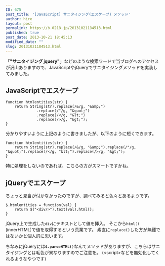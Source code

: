 ```yaml
---
ID: 675
post_title: '[JavaScript] サニタイジング(エスケープ) メソッド'
author: hiro
layout: post
permalink: https://b.0218.jp/20131021184513.html
published: true
post_date: 2013-10-21 18:45:13
modified_date: ""
slug: 20131021184513.html
---
```

「<strong>"サニタイジング jquery"</strong>」などのような検索ワードで当ブログへのアクセスが沢山ありますので、JavaScriptやjQueryでサニタイジングメソッドを実装してみました。
<!--more-->
<h2>JavaScriptでエスケープ</h2>
<pre class="language-javascript"><code>function htmlentities(str) {
    return String(str).replace(/&amp;/g, &quot;&amp;amp;&quot;)
              .replace(/&quot;/g, &quot;&amp;quot;&quot;)
              .replace(/&lt;/g, &quot;&amp;lt;&quot;)
              .replace(/&gt;/g, &quot;&amp;gt;&quot;);
}</code></pre>

分かりやすいように上記のように書きましたが、以下のように短くできます。
<pre class="language-javascript"><code>function htmlentities(str) {
    return String(str).replace(/&amp;/g, &quot;&amp;amp;&quot;).replace(/&quot;/g, &quot;&amp;quot;&quot;).replace(/&lt;/g, &quot;&amp;lt;&quot;).replace(/&gt;/g, &quot;&amp;gt;&quot;);
}</code></pre>
特に処理をしないのであれば、こちらの方がスマートですかね。

<h2>jQueryでエスケープ</h2>
ちょっと見当が付かなかったのですが、調べてみると色々とあるようです。
<pre class="language-javascript"><code>$.htmlentities = function(val) {
    return $("&lt;div/&gt;").text(val).html();
}</code></pre>

jQuery上で生成した<code>div</code>にテキストとして値を挿入。
そこから<code>html()</code>(innerHTML)で値を取得するという荒業です。
素直に<code>replace()</code>した方が無難ではないかと個人的に思います。

ちなみにjQueryには<code><strong>$.parseHTML()</strong></code>なんてメソッドがありますが、こちらはサニタイジングとは毛色が異なりますのでご注意を。
<span class="text-muted">(&lt;script&gt;などを無効化してくれるようなやつです)</span>